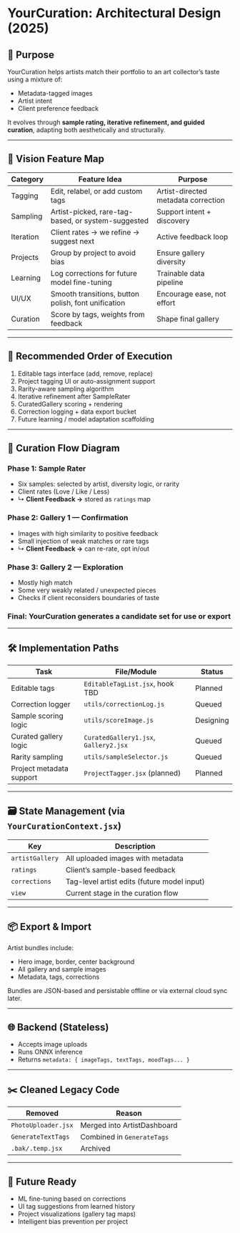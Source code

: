 # YourCuration: Architectural Design (2025)

## 🎯 Purpose
YourCuration helps artists match their portfolio to an art collector’s taste using a mixture of:
- Metadata-tagged images
- Artist intent
- Client preference feedback

It evolves through **sample rating, iterative refinement, and guided curation**, adapting both aesthetically and structurally.

---

## 🧱 Vision Feature Map

| Category         | Feature Idea                                        | Purpose                                |
|------------------|-----------------------------------------------------|----------------------------------------|
| Tagging          | Edit, relabel, or add custom tags                  | Artist-directed metadata correction    |
| Sampling         | Artist-picked, rare-tag-based, or system-suggested | Support intent + discovery             |
| Iteration        | Client rates → we refine → suggest next            | Active feedback loop                   |
| Projects         | Group by project to avoid bias                     | Ensure gallery diversity               |
| Learning         | Log corrections for future model fine-tuning       | Trainable data pipeline                |
| UI/UX            | Smooth transitions, button polish, font unification| Encourage ease, not effort             |
| Curation         | Score by tags, weights from feedback               | Shape final gallery                    |

---

## 🧩 Recommended Order of Execution

1. Editable tags interface (add, remove, replace)
2. Project tagging UI or auto-assignment support
3. Rarity-aware sampling algorithm
4. Iterative refinement after SampleRater
5. CuratedGallery scoring + rendering
6. Correction logging + data export bucket
7. Future learning / model adaptation scaffolding

---

## 🔁 Curation Flow Diagram

### Phase 1: Sample Rater
- Six samples: selected by artist, diversity logic, or rarity
- Client rates (Love / Like / Less)
- ↳ **Client Feedback →** stored as `ratings` map

### Phase 2: Gallery 1 — Confirmation
- Images with high similarity to positive feedback
- Small injection of weak matches or rare tags
- ↳ **Client Feedback →** can re-rate, opt in/out

### Phase 3: Gallery 2 — Exploration
- Mostly high match
- Some very weakly related / unexpected pieces
- Checks if client reconsiders boundaries of taste

### Final: YourCuration generates a candidate set for use or export

---

## 🛠️ Implementation Paths

| Task                        | File/Module                         | Status        |
|-----------------------------|-------------------------------------|---------------|
| Editable tags               | `EditableTagList.jsx`, hook TBD     | Planned       |
| Correction logger           | `utils/correctionLog.js`            | Queued        |
| Sample scoring logic        | `utils/scoreImage.js`               | Designing     |
| Curated gallery logic       | `CuratedGallery1.jsx`, `Gallery2.jsx` | Queued        |
| Rarity sampling             | `utils/sampleSelector.js`           | Queued        |
| Project metadata support    | `ProjectTagger.jsx` (planned)       | Planned       |

---

## 🗃️ State Management (via `YourCurationContext.jsx`)

| Key              | Description                                |
|------------------|--------------------------------------------|
| `artistGallery`  | All uploaded images with metadata          |
| `ratings`        | Client’s sample-based feedback             |
| `corrections`    | Tag-level artist edits (future model input)|
| `view`           | Current stage in the curation flow         |

---

## 📦 Export & Import

Artist bundles include:
- Hero image, border, center background
- All gallery and sample images
- Metadata, tags, corrections

Bundles are JSON-based and persistable offline or via external cloud sync later.

---

## 🌐 Backend (Stateless)
- Accepts image uploads
- Runs ONNX inference
- Returns `metadata: { imageTags, textTags, moodTags... }`

---

## ✂️ Cleaned Legacy Code

| Removed             | Reason                       |
|---------------------|------------------------------|
| `PhotoUploader.jsx` | Merged into ArtistDashboard  |
| `GenerateTextTags`  | Combined in `GenerateTags`   |
| `.bak/.temp.jsx`    | Archived                     |

---

## 🧠 Future Ready

- ML fine-tuning based on corrections
- UI tag suggestions from learned history
- Project visualizations (gallery tag maps)
- Intelligent bias prevention per project
